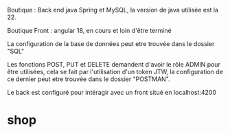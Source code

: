 Boutique : Back end java Spring et MySQL, la version de java utilisée est la 22.

Boutique Front : angular 18, en cours et loin d'être terminé

La configuration de la base de données peut etre trouvée dans le dossier "SQL"

Les fonctions POST, PUT et DELETE demandent d'avoir le rôle ADMIN pour être utilisées, cela se fait par l'utilisation d'un token JTW, la configuration de ce dernier peut etre trouvée dans le dossier "POSTMAN".

Le back est configuré pour intéragir avec un front situé en localhost:4200

# shop
 
